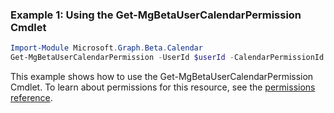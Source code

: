 ### Example 1: Using the Get-MgBetaUserCalendarPermission Cmdlet
```powershell
Import-Module Microsoft.Graph.Beta.Calendar
Get-MgBetaUserCalendarPermission -UserId $userId -CalendarPermissionId $calendarPermissionId
```
This example shows how to use the Get-MgBetaUserCalendarPermission Cmdlet.
To learn about permissions for this resource, see the [permissions reference](/graph/permissions-reference).
